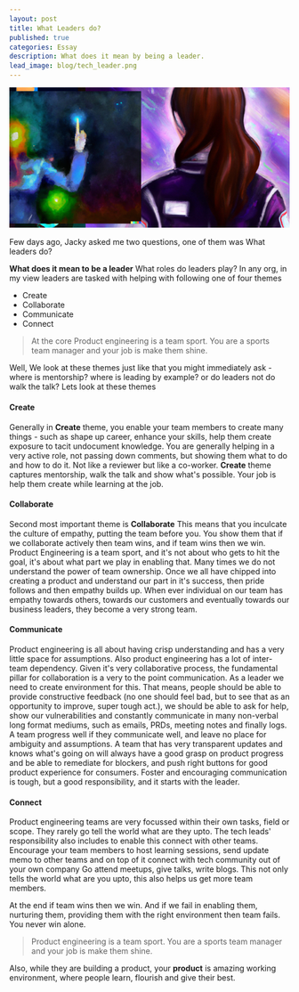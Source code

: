 ```yaml
---
layout: post
title: What Leaders do?
published: true
categories: Essay
description: What does it mean by being a leader.
lead_image: blog/tech_leader.png
---
```


<p><img src="/assets/images/blog/tech_leader.png" alt="Software generation" class="responsive" />
</p>

<p>
Few days ago, Jacky asked me two questions, one of them was What leaders do?

<blockquote class="twitter-tweet "><p lang="en" dir="ltr">
    <a href="https://twitter.com/jackyfat2fit/status/1697812843528405339?s=20">
    </a></p>
</blockquote>

<script async src="https://platform.twitter.com/widgets.js" charset="utf-8"></script>   

</p>


**What does it mean to be a leader** What roles do leaders play? In any org, in my view leaders are tasked with helping with following one of four themes
* Create
* Collaborate
* Communicate
* Connect

> At the core Product engineering is a  team sport. You are a sports team manager and your job is make them shine.


Well, We look at these themes just like that you might immediately ask - where is mentorship? where is leading by example? or do leaders not do walk the talk?
Lets look at these themes

#### Create
Generally in **Create** theme, you enable your team members to create many things - such as shape up career, enhance your skills, help them create exposure to tacit undocument knowledge.
You are generally helping in a very active role, not passing down comments, but showing them what to do and how to do it. Not like a reviewer but like a co-worker. **Create**
theme captures mentorship, walk the talk and show what's possible. Your job is help them create while learning at the job.

#### Collaborate
Second most important theme is **Collaborate** This means that you inculcate the culture of empathy, putting the team before you. You show them that if we collaborate actively then 
team wins, and if team wins then we win. Product Engineering is a team sport, and it's not about who gets to hit the goal, it's about what part we play in enabling that.
Many times we do not understand the power of team ownership. Once we all have chipped into creating a product and understand our part in it's success, then pride follows and then empathy builds up.
When ever individual on our team has empathy towards others, towards our customers and eventually towards our business leaders, they become a very strong team.

#### Communicate
Product engineering is all about having crisp understanding and has a very little space for assumptions. Also product engineering has a lot of inter-team dependency. Given it's very 
collaborative process, the fundamental pillar for collaboration is a very to the point communication. As a leader we need to create environment for this. That means, people should
be able to provide constructive feedback (no one should feel bad, but to see that as an opportunity to improve, super tough act.), we should be able to ask for help, 
show our vulnerabilities and constantly communicate in many non-verbal long format mediums, such as emails, PRDs, meeting notes and finally logs. A team progress well if they 
communicate well, and leave no place for ambiguity and assumptions. A team that has very transparent updates and knows what's going on will always have a good grasp on product 
progress and be able to remediate for blockers, and push right buttons for good product experience for consumers. Foster and encouraging communication is tough, but 
a good responsibility, and it starts with the leader.

#### Connect
Product engineering teams are very focussed within their own tasks, field or scope. They rarely go tell the world what are they upto. The tech leads' responsibility also includes to enable this 
connect with other teams. Encourage your team members to host learning sessions, send update memo to other teams and on top of it connect with tech community out of your own company
Go attend meetups, give talks, write blogs. This not only tells the world what are you upto, this also helps us get more team members.

At the end if team wins then we win. And if we fail in enabling them, nurturing them, providing them with the right environment then team fails. You never win alone.

> Product engineering is a  team sport. You are a sports team manager and your job is make them shine.

Also, while they are building a product, your **product** is amazing working environment, where people learn, flourish and give their best.


